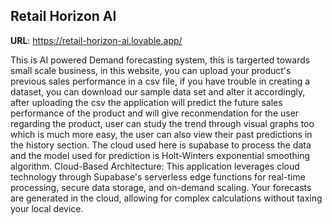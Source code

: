 
## Retail Horizon AI

**URL**: https://retail-horizon-ai.lovable.app/

This is AI powered Demand forecasting system, this is targerted towards small scale business, in this website, you can upload your product's previous sales performance in a csv file, if you have trouble in creating a dataset, you can download our sample data set and alter it accordingly, after uploading the csv the application will predict the future sales performance of the product and will give reconmendation for the user regarding the product, user can study the trend through visual graphs too which is much more easy, the user can also view their past predictions in the history section. The cloud used here is supabase to process the data and the model used for prediction is Holt-Winters exponential smoothing algorithm. Cloud-Based Architecture: This application leverages cloud technology through Supabase's serverless edge functions for real-time processing, secure data storage, and on-demand scaling. Your forecasts are generated in the cloud, allowing for complex calculations without taxing your local device.

